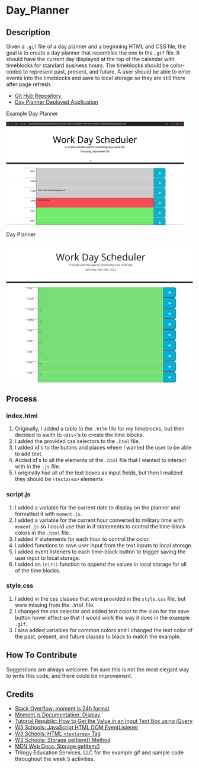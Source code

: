 # Day_Planner



## Description

Given a ```.gif``` file of a day planner and a beginning HTML and CSS file, the goal is to create a day planner that resembles the one in the ```.gif``` file. It should have the current day displayed at the top of the calendar with timeblocks for standard business hours. The timeblocks should be color-coded to represent past, present, and future. A user should be able to enter events into the timeblocks and save to local storage so they are still there after page refresh. 

- [Git Hub Repository](https://github.com/areitan/Day_Planner)
- [Day Planner Deployed Application](https://areitan.github.io/Day_Planner/)

Example Day Planner

![Day Planner Example](/assets/images/05-third-party-apis-homework-demo.gif)

Day Planner

![Day Planner Screenshot](/assets/images/Day_Planner.png)


## Process


### index.html

1. Originally, I added a table to the ```.htlm``` file for my timeblocks, but then decided to swith to ```<div>```'s to create the time blocks.
2. I added the provided css selectors to the ```.html``` file.
3. I added id's to the butons and places where I wanted the user to be able to add text.
4. Added id's to all the elements of the ```.html``` file that I wanted to interact with in the ```.js``` file.
5. I originally had all of the text boxes as input fields, but then I realized they should be ```<textarea>``` elements

### script.js

1. I added a variable for the current date to display on the planner and formatted it with ```moment.js```.
2. I added a variable for the current hour converted to military time with ```moment.js``` so I could use that in if statements to control the time-block colors in the ```.html``` file.
3. I added if statements for each hour to control the color.
4. I added functions to save user input from the text inputs to local storage.
5. I added event listeners to each time-block button to trigger saving the user input to local storage.
6. I added an ```init()``` function to append the values in local storage for all of the time blocks.


### style.css
1. I added in the css classes that were provided in the ```style.css``` file, but were missing from the ```.html``` file.
2. I changed the css selector and added text color to the icon for the save button hover effect so that it would work the way it does in the example ```.gif```. 
3. I also added variables for common colors and I changed the text color of the past, present, and future classes to black to match the example.


## How To Contribute

Suggestions are always welcome. I'm sure this is not the most elegant way to write this code, and there could be improvement.

## Credits
- [Stack Overflow: moment.js 24h format](https://stackoverflow.com/questions/12970284/moment-js-24h-format)
- [Moment.js Documentation: Display](https://momentjs.com/docs/#/displaying/)
- [Tutorial Republic: How to Get the Value in an Input Text Box using jQuery](https://www.tutorialrepublic.com/faq/how-to-get-the-value-in-an-input-text-box-using-jquery.php)
- [W3 Schools: JavaScript HTML DOM EventListener](https://www.w3schools.com/js/js_htmldom_eventlistener.asp)
- [W3 Schools: HTML ```<textarea>``` Tag](https://www.w3schools.com/tags/tag_textarea.asp)
- [W3 Schools: Storage getItem() Method](https://www.w3schools.com/jsref/met_storage_getitem.asp)
- [MDN Web Docs: Storage.getItem()](https://developer.mozilla.org/en-US/docs/Web/API/Storage/getItem)
- Trilogy Education Services, LLC for the example gif and sample code throughout the week 5 activities.